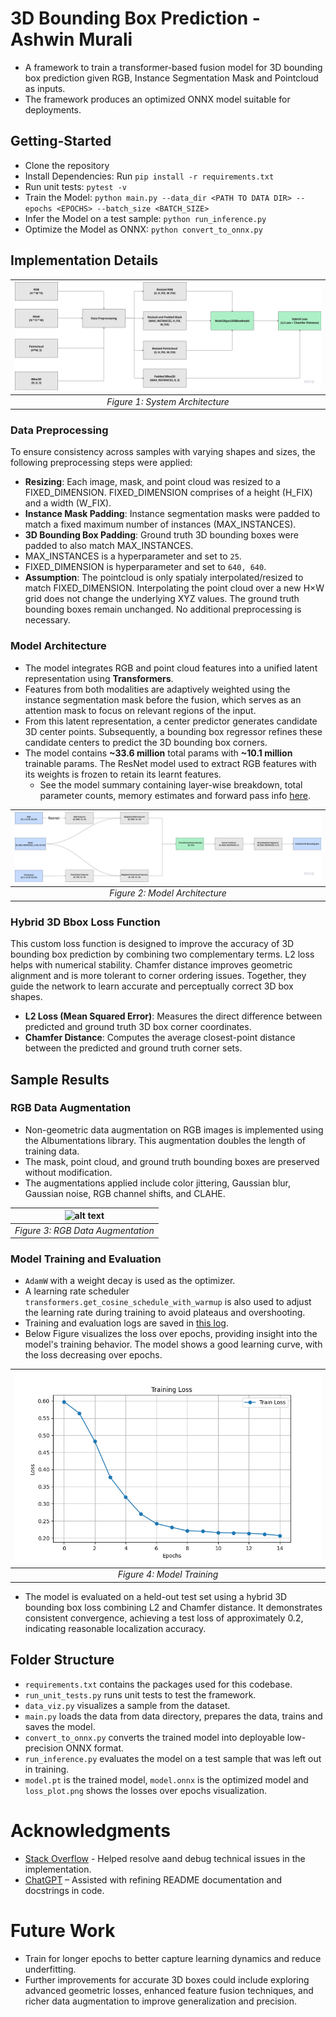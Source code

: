 # 3D Bounding Box Prediction - Ashwin Murali
- A framework to train a transformer-based fusion model for 3D bounding box prediction given RGB, Instance Segmentation Mask and Pointcloud as inputs. 
- The framework produces an optimized ONNX model suitable for deployments.

## Getting-Started
- Clone the repository
- Install Dependencies: Run `pip install -r requirements.txt`
- Run unit tests: `pytest -v`
- Train the Model: `python main.py --data_dir <PATH TO DATA DIR> --epochs <EPOCHS> --batch_size <BATCH_SIZE>`
- Infer the Model on a test sample: `python run_inference.py`
- Optimize the Model as ONNX: `python convert_to_onnx.py`

## Implementation Details
| ![alt text](docs/data_prep.png "System Architecture") |
|:--:|
| *Figure 1: System Architecture* |

### Data Preprocessing
To ensure consistency across samples with varying shapes and sizes, the following preprocessing steps were applied:

- **Resizing**: Each image, mask, and point cloud was resized to a FIXED_DIMENSION. FIXED_DIMENSION comprises of a height (H_FIX) and a width (W_FIX).
- **Instance Mask Padding**: Instance segmentation masks were padded to match a fixed maximum number of instances (MAX_INSTANCES).
- **3D Bounding Box Padding**: Ground truth 3D bounding boxes were padded to also match MAX_INSTANCES.
- MAX_INSTANCES is a hyperparameter and set to `25`.
- FIXED_DIMENSION is hyperparameter and set to `640, 640`.
- **Assumption**: The pointcloud is only spatialy interpolated/resized to match FIXED_DIMENSION. Interpolating the point cloud over a new H×W grid does not change the underlying XYZ values. The ground truth bounding boxes remain unchanged. No additional preprocessing is necessary.

### Model Architecture
- The model integrates RGB and point cloud features into a unified latent representation using **Transformers**.
- Features from both modalities are adaptively weighted using the instance segmentation mask before the fusion, which serves as an attention mask to focus on relevant regions of the input. 
- From this latent representation, a center predictor generates candidate 3D center points. Subsequently, a bounding box regressor refines these candidate centers to predict the 3D bounding box corners.
- The model contains **~33.6 million** total params with **~10.1 million** trainable params. The ResNet model used to extract RGB features with its weights is frozen to retain its learnt features.
    - See the model summary containing layer-wise breakdown, total parameter counts, memory estimates and forward pass info [here](model_summary.txt).

| ![alt text](docs/model_arch.png "Model Architecture") |
|:--:|
| *Figure 2: Model Architecture* |

### Hybrid 3D Bbox Loss Function
This custom loss function is designed to improve the accuracy of 3D bounding box prediction by combining two complementary terms. L2 loss helps with numerical stability. Chamfer distance improves geometric alignment and is more tolerant to corner ordering issues. Together, they guide the network to learn accurate and perceptually correct 3D box shapes.

- **L2 Loss (Mean Squared Error)**: Measures the direct difference between predicted and ground truth 3D box corner coordinates.
- **Chamfer Distance**: Computes the average closest-point distance between the predicted and ground truth corner sets.

## Sample Results

### RGB Data Augmentation
- Non-geometric data augmentation on RGB images is implemented using the Albumentations library. This augmentation doubles the length of training data. 
- The mask, point cloud, and ground truth bounding boxes are preserved without modification. 
- The augmentations applied include color jittering, Gaussian blur, Gaussian noise, RGB channel shifts, and CLAHE.


| ![alt text](docs/data_aug.png "Data Augmentation") |
|:--:|
| *Figure 3: RGB Data Augmentation* |

### Model Training and Evaluation
- `AdamW` with a weight decay is used as the optimizer.
- A learning rate scheduler `transformers.get_cosine_schedule_with_warmup` is also used to adjust the learning rate during training to avoid plateaus and overshooting. 
- Training and evaluation logs are saved in [this log](log.txt). 
- Below Figure visualizes the loss over epochs, providing insight into the model's training behavior. The model shows a good learning curve, with the loss decreasing over epochs.

| ![alt text](loss_plot.png "Loss Plot") |
|:--:|
| *Figure 4: Model Training* |

- The model is evaluated on a held-out test set using a hybrid 3D bounding box loss combining L2 and Chamfer distance. It demonstrates consistent convergence, achieving a test loss of approximately 0.2, indicating reasonable localization accuracy.

## Folder Structure
- `requirements.txt` contains the packages used for this codebase.
- `run_unit_tests.py` runs unit tests to test the framework.
- `data_viz.py` visualizes a sample from the dataset.
- `main.py` loads the data from data directory, prepares the data, trains and saves the model. 
- `convert_to_onnx.py` converts the trained model into deployable low-precision ONNX format.
- `run_inference.py` evaluates the model on a test sample that was left out in training.
- `model.pt` is the trained model, `model.onnx` is the optimized model and `loss_plot.png` shows the losses over epochs visualization.

# Acknowledgments
- [Stack Overflow](https://stackoverflow.com/questions) - Helped resolve aand debug technical issues in the implementation.
- [ChatGPT](https://chatgpt.com/) – Assisted with refining README documentation and docstrings in code.

# Future Work
- Train for longer epochs to better capture learning dynamics and reduce underfitting.
- Further improvements for accurate 3D boxes could include exploring advanced geometric losses, enhanced feature fusion techniques, and richer data augmentation to improve generalization and precision.
